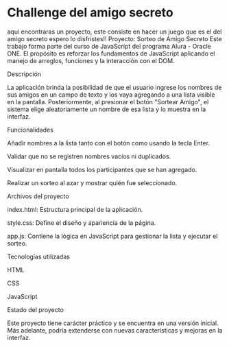 <h1> Challenge del amigo secreto </h1> 
aqui encontraras un proyecto, este consiste en hacer un juego que es el del amigo secreto
espero lo disfristes!!
Proyecto: Sorteo de Amigo Secreto
Este trabajo forma parte del curso de JavaScript del programa Alura - Oracle ONE.
El propósito es reforzar los fundamentos de JavaScript aplicando el manejo de arreglos, funciones y la interacción con el DOM.

Descripción

La aplicación brinda la posibilidad de que el usuario ingrese los nombres de sus amigos en un campo de texto y los vaya agregando a una lista visible en la pantalla.
Posteriormente, al presionar el botón "Sortear Amigo", el sistema elige aleatoriamente un nombre de esa lista y lo muestra en la interfaz.

Funcionalidades

Añadir nombres a la lista tanto con el botón como usando la tecla Enter.

Validar que no se registren nombres vacíos ni duplicados.

Visualizar en pantalla todos los participantes que se han agregado.

Realizar un sorteo al azar y mostrar quién fue seleccionado.

Archivos del proyecto

index.html: Estructura principal de la aplicación.

style.css: Define el diseño y apariencia de la página.

app.js: Contiene la lógica en JavaScript para gestionar la lista y ejecutar el sorteo.

Tecnologías utilizadas

HTML

CSS

JavaScript

Estado del proyecto

Este proyecto tiene carácter práctico y se encuentra en una versión inicial. Más adelante, podría extenderse con nuevas características y mejoras en la interfaz.
